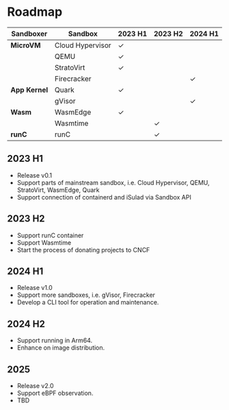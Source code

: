 # Roadmap

| Sandboxer      | Sandbox          | 2023 H1 | 2023 H2 | 2024 H1 |
|----------------|------------------|---------|---------|---------|
| **MicroVM**    | Cloud Hypervisor | ✓       |         |         |
|                | QEMU             | ✓       |         |         |
|                | StratoVirt       | ✓       |         |         |
|                | Firecracker      |         |         | ✓       |
| **App Kernel** | Quark            | ✓       |         |         |
|                | gVisor           |         |         | ✓       |
| **Wasm**       | WasmEdge         | ✓       |         |         |
|                | Wasmtime         |         | ✓       |         |
| **runC**       | runC             |         | ✓       |         |


## 2023 H1

+ Release v0.1
+ Support parts of mainstream sandbox, i.e. Cloud Hypervisor, QEMU, StratoVirt, WasmEdge, Quark
+ Support connection of containerd and iSulad via Sandbox API

## 2023 H2

+ Support runC container
+ Support Wasmtime
+ Start the process of donating projects to CNCF

## 2024 H1

+ Release v1.0
+ Support more sandboxes, i.e. gVisor, Firecracker
+ Develop a CLI tool for operation and maintenance.

## 2024 H2

+ Support running in Arm64.
+ Enhance on image distribution.

## 2025

+ Release v2.0
+ Support eBPF observation.
+ TBD
